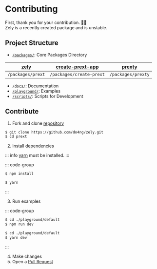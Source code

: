 # Contributing

First, thank you for your contribution. 🚀🚀  
Zely is a recently created package and is unstable.

## Project Structure

- [`/packages/`](https://github.com/do4ng/zely/tree/main/packages): Core Packages Directory

| [zely](https://npmjs.com/package/zely) | [create-prext-app](https://npmjs.com/package/create-prext-app) | [prexty](https://npmjs.com/package/prexty) |
| -------------------------------------- | -------------------------------------------------------------- | ------------------------------------------ |
| `/packages/prext`                      | `/packages/create-prext`                                       | `/packages/prexty`                         |

- [`/docs/`](https://github.com/do4ng/zely/tree/main/docs): Documentation
- [`/playground/`](https://github.com/do4ng/zely/tree/main/playground): Examples
- [`/scripts/`](https://github.com/do4ng/zely/tree/main/scripts): Scripts for Development

## Contribute

1. Fork and clone [repository](https://github.com/do4ng/zely)

```sh
$ git clone https://github.com/do4ng/zely.git
$ cd prext
```

2. Install dependencies

::: info
[yarn](https://yarnpkg.com/) must be installed.
:::

::: code-group

```sh [npm]
$ npm install
```

```sh [yarn]
$ yarn
```

:::

3. Run examples

::: code-group

```sh [npm]
$ cd ./playground/default
$ npm run dev
```

```sh [yarn]
$ cd ./playground/default
$ yarn dev
```

:::

4. Make changes
5. Open a [Pull Request](https://github.com/do4ng/prext/pulls)
